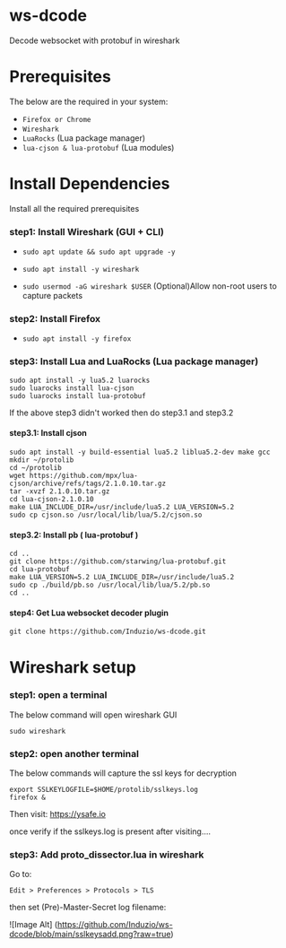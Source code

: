 # ws-dcode
Decode websocket with protobuf in wireshark

# Prerequisites

The below are the required in your system:
- `Firefox or Chrome`
- `Wireshark`
- `LuaRocks` (Lua package manager)
- `lua-cjson & lua-protobuf` (Lua modules)

# Install Dependencies
Install all the required prerequisites


### step1: Install Wireshark (GUI + CLI)
- `sudo apt update && sudo apt upgrade -y`

- `sudo apt install -y wireshark`

- `sudo usermod -aG wireshark $USER` (Optional)Allow non-root users to capture packets

### step2: Install Firefox

- `sudo apt install -y firefox`

### step3: Install Lua and LuaRocks (Lua package manager)
    sudo apt install -y lua5.2 luarocks
    sudo luarocks install lua-cjson
    sudo luarocks install lua-protobuf

If the above step3 didn't worked then do step3.1 and step3.2

#### step3.1: Install cjson

    sudo apt install -y build-essential lua5.2 liblua5.2-dev make gcc
    mkdir ~/protolib
    cd ~/protolib
    wget https://github.com/mpx/lua-cjson/archive/refs/tags/2.1.0.10.tar.gz
    tar -xvzf 2.1.0.10.tar.gz
    cd lua-cjson-2.1.0.10
    make LUA_INCLUDE_DIR=/usr/include/lua5.2 LUA_VERSION=5.2
    sudo cp cjson.so /usr/local/lib/lua/5.2/cjson.so

#### step3.2: Install pb ( lua-protobuf )

    cd ..
    git clone https://github.com/starwing/lua-protobuf.git
    cd lua-protobuf
    make LUA_VERSION=5.2 LUA_INCLUDE_DIR=/usr/include/lua5.2
    sudo cp ./build/pb.so /usr/local/lib/lua/5.2/pb.so
    cd ..

#### step4: Get Lua websocket decoder plugin

    git clone https://github.com/Induzio/ws-dcode.git

# Wireshark setup

### step1: open a terminal

The below command will open wireshark GUI

    sudo wireshark

### step2: open another terminal

The below commands will capture the ssl keys for decryption

    export SSLKEYLOGFILE=$HOME/protolib/sslkeys.log
    firefox &

Then visit:
         https://ysafe.io
    
once verify if the sslkeys.log is present after visiting....

### step3: Add proto_dissector.lua in wireshark

Go to:

    Edit > Preferences > Protocols > TLS  

then set (Pre)-Master-Secret log filename:

![Image Alt] (https://github.com/Induzio/ws-dcode/blob/main/sslkeysadd.png?raw=true)






